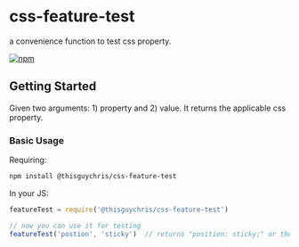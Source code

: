 # css-feature-test
a convenience function to test css property.

[![npm](https://img.shields.io/npm/v/@thisguchris/css-feature-test.svg?style=flat)](https://github.com/ayosdev/react-i18n-map/)

## Getting Started
Given two arguments: 1) property and 2) value.  It returns the applicable css property.

### Basic Usage

Requiring:
```bash
npm install @thisguychris/css-feature-test
```

In your JS:
```javascript
featureTest = require('@thisguychris/css-feature-test')

// now you can use it for testing
featureTest('postion', 'sticky')  // returns "position: sticky;" or the prefixed "position: -webkit-sticky;"  depending the browser
```
